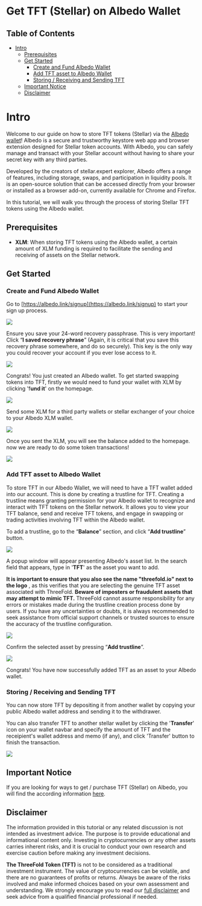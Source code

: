 <h1> Get TFT (Stellar) on Albedo Wallet </h1>

<h2>Table of Contents</h2>

- [Intro](#intro)
  - [Prerequisites](#prerequisites)
  - [Get Started](#get-started)
    - [Create and Fund Albedo Wallet](#create-and-fund-albedo-wallet)
    - [Add TFT asset to Albedo Wallet](#add-tft-asset-to-albedo-wallet)
    - [Storing / Receiving and Sending TFT](#storing--receiving-and-sending-tft)
  - [Important Notice](#important-notice)
  - [Disclaimer](#disclaimer)

# Intro

Welcome to our guide on how to store TFT tokens (Stellar) via the [Albedo wallet](https://albedo.link/i)! Albedo is a secure and trustworthy keystore web app and browser extension designed for Stellar token accounts. With Albedo, you can safely manage and transact with your Stellar account without having to share your secret key with any third parties.

Developed by the creators of stellar.expert explorer, Albedo offers a range of features, including storage, swaps, and participation in liquidity pools. It is an open-source solution that can be accessed directly from your browser or installed as a browser add-on, currently available for Chrome and Firefox.

In this tutorial, we will walk you through the process of storing Stellar TFT tokens using the Albedo wallet.

## Prerequisites

- **XLM**: When storing TFT tokens using the Albedo wallet, a certain amount of XLM funding is required to facilitate the sending and receiving of assets on the Stellar network.

## Get Started

### Create and Fund Albedo Wallet

Go to [https://albedo.link/signup](https://albedo.link/signup) to start your sign up process.

![](img/albedo_signup.png)

Ensure you save your 24-word recovery passphrase. This is very important!
Click “**I saved recovery phrase**” (Again, it is critical that you save this recovery phrase somewhere, and do so securely). This key is the only way you could recover your account if you ever lose access to it.

![](img/albedo_secret.png)

Congrats! You just created an Albedo wallet. To get started swapping tokens into TFT, firstly we would need to fund your wallet with XLM by clicking 'f**und it**' on the homepage.

![](img/albedo_fund.png)

Send some XLM for a third party wallets or stellar exchanger of your choice to your Albedo XLM wallet. 

![](img/albedo_receive.png)

Once you sent the XLM, you will see the balance added to the homepage. now we are ready to do some token transactions!

![](img/albedo_home.png)

### Add TFT asset to Albedo Wallet

To store TFT in our Albedo Wallet, we will need to have a TFT wallet added into our account. This is done by  creating a trustline for TFT. Creating a trustline means granting permission for your Albedo wallet to recognize and interact with TFT tokens on the Stellar network. It allows you to view your TFT balance, send and receive TFT tokens, and engage in swapping or trading activities involving TFT within the Albedo wallet.

To add a trustline, go to the “**Balance**” section, and click “**Add trustline**” button.

![](img/albedo_activate.png)

A popup window will appear presenting Albedo's asset list. In the search field that appears, type in '**TFT**' as the asset you want to add.

**It is important to ensure that you also see the name "threefold.io" next to the logo** , as this verifies that you are selecting the genuine TFT asset associated with ThreeFold. **Beware of imposters or fraudulent assets that may attempt to mimic TFT.** ThreeFold cannot assume responsibility for any errors or mistakes made during the trustline creation process done by users. If you have any uncertainties or doubts, it is always recommended to seek assistance from official support channels or trusted sources to ensure the accuracy of the trustline configuration.

![](img/albedo_select_asset.png)

Confirm the selected asset by pressing “**Add trustline**”.

![](img/albedo_trustline.png)

Congrats! You have now successfully added TFT as an asset to your Albedo wallet. 

### Storing / Receiving and Sending TFT

You can now store TFT by depositing it from another wallet by copying your public Albedo wallet address and sending it to the withdrawer.

You can also transfer TFT to another stellar wallet by clicking the '**Transfer**' icon on your wallet navbar and specify the amount of TFT and the receipient's wallet address and memo (if any), and click 'Transfer' button to finish the transaction.

![](img/albedo_send_receive.png)

## Important Notice

If you are looking for ways to get / purchase TFT (Stellar) on Albedo, you will find the according information [here](../liquidity/albedo_buy.md).

## Disclaimer

The information provided in this tutorial or any related discussion is not intended as investment advice. The purpose is to provide educational and informational content only. Investing in cryptocurrencies or any other assets carries inherent risks, and it is crucial to conduct your own research and exercise caution before making any investment decisions. 

**The ThreeFold Token (TFT)** is not to be considered as a traditional investment instrument. The value of cryptocurrencies can be volatile, and there are no guarantees of profits or returns. Always be aware of the risks involved and make informed choices based on your own assessment and understanding. We strongly encourage you to read our [full disclaimer](https://library.threefold.me/info/legal/#/legal__disclaimer) and seek advice from a qualified financial professional if needed.










